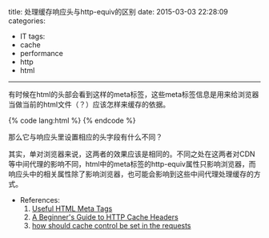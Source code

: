 title: 处理缓存响应头与http-equiv的区别
date: 2015-03-03 22:28:09
categories:
- IT
tags:
- cache
- performance
- http
- html
---
有时候在html的头部会看到这样的meta标签，这些meta标签信息是用来给浏览器当做当前的html文件（？）应该怎样来缓存的依据。

{% code lang:html %}
<meta http-equiv="cache-control" content="no-cache" />
<meta http-equiv="expires" content="Tue, 01 Jan 1980 1:00:00 GMT" />
<meta http-equiv="pragma" content="no-cache" />   <!-- 在新的浏览器实现中，pragma:no-cache会被当作cache-control:no-cache处理 -->
{% endcode %}

那么它与响应头里设置相应的头字段有什么不同？

其实，单对浏览器来说，这两者的效果应该是相同的。不同之处在这两者对CDN等中间代理的影响不同，html中的meta标签的http-equiv属性只影响浏览器，而响应头中的相关属性除了影响浏览器，也可能会影响到这些中间代理处理缓存的方式。

- References:
  1. [Useful HTML Meta Tags](http://www.i18nguy.com/markup/metatags.html)
  2. [A Beginner's Guide to HTTP Cache Headers](http://www.mobify.com/blog/beginners-guide-to-http-cache-headers/)
  3. [how should cache control be set in the requests](http://webmasters.stackexchange.com/a/34588)
